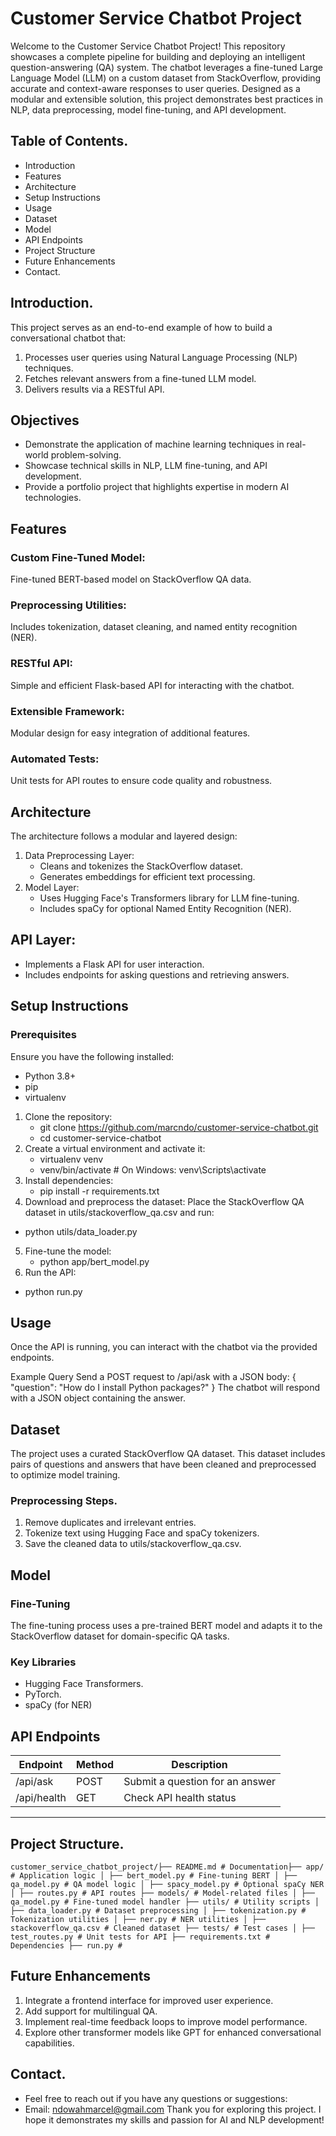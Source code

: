 # Customer Service Chatbot Project

Welcome to the Customer Service Chatbot Project! This repository showcases a complete pipeline for building and deploying an intelligent question-answering (QA) system. The chatbot leverages a fine-tuned Large Language Model (LLM) on a custom dataset from StackOverflow, providing accurate and context-aware responses to user queries. Designed as a modular and extensible solution, this project demonstrates best practices in NLP, data preprocessing, model fine-tuning, and API development.

## Table of Contents.
 * Introduction
 * Features
 * Architecture
 * Setup Instructions
 * Usage
 * Dataset
 * Model
 * API Endpoints
 * Project Structure
 * Future Enhancements
 * Contact.
## Introduction.
This project serves as an end-to-end example of how to build a conversational chatbot that:
1. Processes user queries using Natural Language Processing (NLP) techniques.
2. Fetches relevant answers from a fine-tuned LLM model.
3. Delivers results via a RESTful API.
## Objectives
* Demonstrate the application of machine learning techniques in real-world problem-solving.
* Showcase technical skills in NLP, LLM fine-tuning, and API development.
* Provide a portfolio project that highlights expertise in modern AI technologies.
## Features
### Custom Fine-Tuned Model: 
Fine-tuned BERT-based model on StackOverflow QA data.
### Preprocessing Utilities: 
 Includes tokenization, dataset cleaning, and named entity recognition (NER).
 ### RESTful API: 
 Simple and efficient Flask-based API for interacting with the chatbot.
 ### Extensible Framework:
 Modular design for easy integration of additional features.
 ### Automated Tests:
  Unit tests for API routes to ensure code quality and robustness.
## Architecture
The architecture follows a modular and layered design:
1. Data Preprocessing Layer:
   * Cleans and tokenizes the StackOverflow dataset.
   * Generates embeddings for efficient text processing.
2. Model Layer:
   * Uses Hugging Face's Transformers library for LLM fine-tuning.
   * Includes spaCy for optional Named Entity Recognition (NER).
## API Layer:
 * Implements a Flask API for user interaction.
 * Includes endpoints for asking questions and retrieving answers.
   
## Setup Instructions
### Prerequisites
Ensure you have the following installed:
 * Python 3.8+
 * pip
 * virtualenv
1. Clone the repository:
   * git clone https://github.com/marcndo/customer-service-chatbot.git
   * cd customer-service-chatbot
2. Create a virtual environment and activate it:
   * virtualenv venv
   *  venv/bin/activate  # On Windows: venv\Scripts\activate
3. Install dependencies:
   * pip install -r requirements.txt
4. Download and preprocess the dataset:
Place the StackOverflow QA dataset in utils/stackoverflow_qa.csv and run:
 * python utils/data_loader.py
5. Fine-tune the model:
   * python app/bert_model.py
6. Run the API:
  * python run.py
## Usage
Once the API is running, you can interact with the chatbot via the provided endpoints.

Example Query
Send a POST request to /api/ask with a JSON body:
{
  "question": "How do I install Python packages?"
}
The chatbot will respond with a JSON object containing the answer.

## Dataset
The project uses a curated StackOverflow QA dataset. This dataset includes pairs of questions and answers that have been cleaned and preprocessed to optimize model training.
### Preprocessing Steps.
 1. Remove duplicates and irrelevant entries.
 2. Tokenize text using Hugging Face and spaCy tokenizers.
 3. Save the cleaned data to utils/stackoverflow_qa.csv.
## Model
### Fine-Tuning
The fine-tuning process uses a pre-trained BERT model and adapts it to the StackOverflow dataset for domain-specific QA tasks.
### Key Libraries
 * Hugging Face Transformers.
 * PyTorch.
 * spaCy (for NER)
## API Endpoints
| Endpoint        | Method | Description                         |
|-----------------|--------|-------------------------------------|
| /api/ask        | POST   | Submit a question for an answer    |
| /api/health     | GET    | Check API health status            |
-----------------------------------------------------------------

## Project Structure.
```customer_service_chatbot_project/├── README.md # Documentation├── app/ # Application logic │ ├── bert_model.py # Fine-tuning BERT │ ├── qa_model.py # QA model logic │ ├── spacy_model.py # Optional spaCy NER │ ├── routes.py # API routes ├── models/ # Model-related files │ ├── qa_model.py # Fine-tuned model handler ├── utils/ # Utility scripts │ ├── data_loader.py # Dataset preprocessing │ ├── tokenization.py # Tokenization utilities │ ├── ner.py # NER utilities │ ├── stackoverflow_qa.csv # Cleaned dataset ├── tests/ # Test cases │ ├── test_routes.py # Unit tests for API ├── requirements.txt # Dependencies ├── run.py # ```


## Future Enhancements
1. Integrate a frontend interface for improved user experience.
2. Add support for multilingual QA.
3. Implement real-time feedback loops to improve model performance.
4. Explore other transformer models like GPT for enhanced conversational capabilities.

## Contact.
 * Feel free to reach out if you have any questions or suggestions:
 * Email: ndowahmarcel@gmail.com
Thank you for exploring this project. I hope it demonstrates my skills and passion for AI and NLP development!
